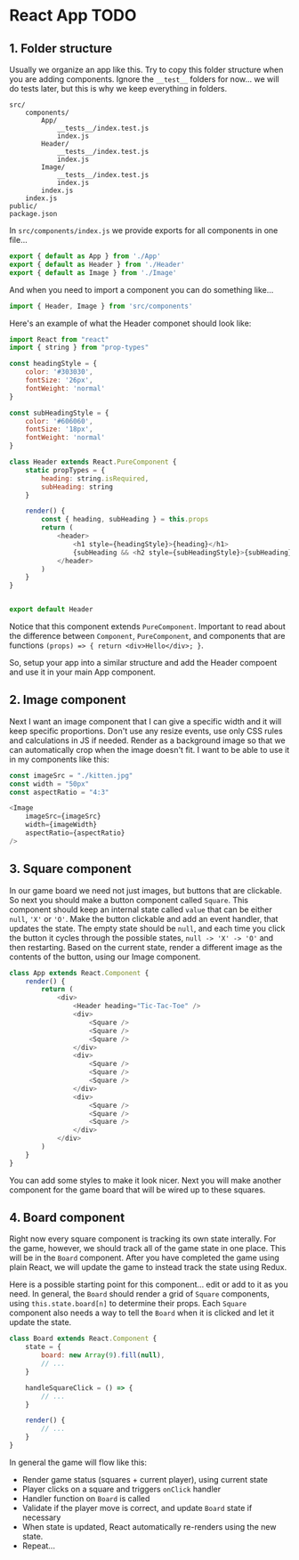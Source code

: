 # React App TODO

## 1. Folder structure

Usually we organize an app like this. Try to copy this folder structure when you are adding components. Ignore the `__test__` folders for now... we will do tests later, but this is why we keep everything in folders.

```
src/
    components/
        App/
            __tests__/index.test.js
            index.js
        Header/
            __tests__/index.test.js
            index.js
        Image/
            __tests__/index.test.js
            index.js
        index.js
    index.js
public/
package.json
```

In `src/components/index.js` we provide exports for all components in one file...

```JavaScript
export { default as App } from './App'
export { default as Header } from './Header'
export { default as Image } from './Image'
```

And when you need to import a component you can do something like...

```JavaScript
import { Header, Image } from 'src/components'
```

Here's an example of what the Header componet should look like:

```JavaScript
import React from "react"
import { string } from "prop-types"

const headingStyle = {
    color: '#303030',
    fontSize: '26px',
    fontWeight: 'normal'
}

const subHeadingStyle = {
    color: '#606060',
    fontSize: '18px',
    fontWeight: 'normal'
}

class Header extends React.PureComponent {
    static propTypes = {
        heading: string.isRequired,
        subHeading: string
    }

    render() {
        const { heading, subHeading } = this.props
        return (
            <header>
                <h1 style={headingStyle}>{heading}</h1>
                {subHeading && <h2 style={subHeadingStyle}>{subHeading}</h2>}
            </header>
        )
    }
}


export default Header
```

Notice that this component extends `PureComponent`. Important to read about the difference between `Component`, `PureComponent`, and components that are functions `(props) => { return <div>Hello</div>; }`.

So, setup your app into a similar structure and add the Header compoent and use it in your main App component.

## 2. Image component

Next I want an image component that I can give a specific width and it will keep specific proportions. Don't use any resize events, use only CSS rules and calculations in JS if needed. Render as a background image so that we can automatically crop when the image doesn't fit. I want to be able to use it in my components like this:

```JavaScript
const imageSrc = "./kitten.jpg"
const width = "50px"
const aspectRatio = "4:3"

<Image
    imageSrc={imageSrc}
    width={imageWidth}
    aspectRatio={aspectRatio}
/>
```

## 3. Square component

In our game board we need not just images, but buttons that are clickable. So next you should make a button component called `Square`. This component should keep an internal state called `value` that can be either `null`, `'X'` or `'O'`. Make the button clickable and add an event handler, that updates the state. The empty state should be `null`, and each time you click the button it cycles through the possible states, `null -> 'X' -> 'O'` and then restarting. Based on the current state, render a different image as the contents of the button, using our Image component.

```JavaScript
class App extends React.Component {
    render() {
        return (
            <div>
                <Header heading="Tic-Tac-Toe" />
                <div>
                    <Square />
                    <Square />
                    <Square />
                </div>
                <div>
                    <Square />
                    <Square />
                    <Square />
                </div>
                <div>
                    <Square />
                    <Square />
                    <Square />
                </div>
            </div>
        )
    }
}
```

You can add some styles to make it look nicer. Next you will make another component for the game board that will be wired up to these squares.

## 4. Board component

Right now every square component is tracking its own state interally. For the game, however, we should track all of the game state in one place. This will be in the `Board` component. After you have completed the game using plain React, we will update the game to instead track the state using Redux.

Here is a possible starting point for this component... edit or add to it as you need. In general, the `Board` should render a grid of `Square` components, using `this.state.board[n]` to determine their props. Each `Square` component also needs a way to tell the `Board` when it is clicked and let it update the state.

```JavaScript
class Board extends React.Component {
    state = {
        board: new Array(9).fill(null),
        // ...
    }

    handleSquareClick = () => {
        // ...
    }

    render() {
        // ...
    }
}
```

In general the game will flow like this:
* Render game status (squares + current player), using current state
* Player clicks on a square and triggers `onClick` handler
* Handler function  on `Board` is called
* Validate if the player move is correct, and update `Board` state if necessary
* When state is updated, React automatically re-renders  using the new state.
* Repeat...
